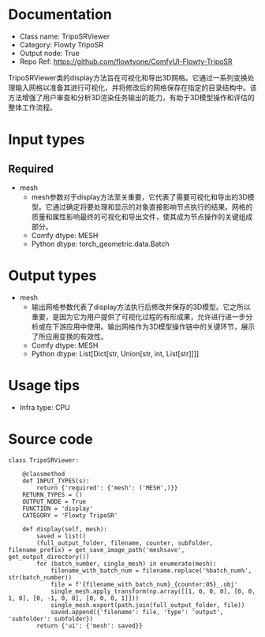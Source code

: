 # Documentation
- Class name: TripoSRViewer
- Category: Flowty TripoSR
- Output node: True
- Repo Ref: https://github.com/flowtyone/ComfyUI-Flowty-TripoSR

TripoSRViewer类的display方法旨在可视化和导出3D网格。它通过一系列变换处理输入网格以准备其进行可视化，并将修改后的网格保存在指定的目录结构中。该方法增强了用户审查和分析3D渲染任务输出的能力，有助于3D模型操作和评估的整体工作流程。

# Input types
## Required
- mesh
    - mesh参数对于display方法至关重要，它代表了需要可视化和导出的3D模型。它通过确定将要处理和显示的对象直接影响节点执行的结果。网格的质量和属性影响最终的可视化和导出文件，使其成为节点操作的关键组成部分。
    - Comfy dtype: MESH
    - Python dtype: torch_geometric.data.Batch

# Output types
- mesh
    - 输出网格参数代表了display方法执行后修改并保存的3D模型。它之所以重要，是因为它为用户提供了可视化过程的有形成果，允许进行进一步分析或在下游应用中使用。输出网格作为3D模型操作链中的关键环节，展示了所应用变换的有效性。
    - Comfy dtype: MESH
    - Python dtype: List[Dict[str, Union[str, int, List[str]]]]

# Usage tips
- Infra type: CPU

# Source code
```
class TripoSRViewer:

    @classmethod
    def INPUT_TYPES(s):
        return {'required': {'mesh': ('MESH',)}}
    RETURN_TYPES = ()
    OUTPUT_NODE = True
    FUNCTION = 'display'
    CATEGORY = 'Flowty TripoSR'

    def display(self, mesh):
        saved = list()
        (full_output_folder, filename, counter, subfolder, filename_prefix) = get_save_image_path('meshsave', get_output_directory())
        for (batch_number, single_mesh) in enumerate(mesh):
            filename_with_batch_num = filename.replace('%batch_num%', str(batch_number))
            file = f'{filename_with_batch_num}_{counter:05}_.obj'
            single_mesh.apply_transform(np.array([[1, 0, 0, 0], [0, 0, 1, 0], [0, -1, 0, 0], [0, 0, 0, 1]]))
            single_mesh.export(path.join(full_output_folder, file))
            saved.append({'filename': file, 'type': 'output', 'subfolder': subfolder})
        return {'ui': {'mesh': saved}}
```